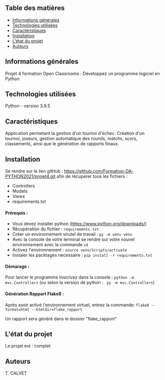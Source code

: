 ## Table des matières
* [Informations générales](#informations-générales)
* [Technologies utilisées](#technologies-used)
* [Caractéristiques](#caractéristiques)
* [Installation](#installation)
* [L'état du projet](#L-état-du-projet)
* [Auteurs](Auteurs)



## Informations générales
Projet 4 formation Open Classrooms : Développez un programme logiciel en Python


## Technologies utilisées
Python - version 3.9.5


## Caractéristiques
Application permetant la gestion d'un tournoi d'échec.
Création d'un tournoi, joueurs, gestion automatique des rounds, matchs, scors, classements, ainsi que le génération de rapports finaux.



## Installation
Se rendre sur le lien gitHub : https://github.com/Formation-DA-PYTHON2021/projet4.git afin de récupérer tous les fichiers : 
- Controllers
- Models
- Views
- requirements.txt

#### Prérequis : 
- Vous devez installer python (https://www.python.org/downloads/)
- Récupération du fichier : ```requirements.txt```
- Créer un environnement virutel de travail : ```py -m venv venv```
- Avec la console de votre terminal se rendre sur votre nouvel environnement avec la commande ```cd```
- Activez l'environnement : ```source venv/Scripts/activate```
- Instaler les packtages necessaire : ```pip install -r requirements.txt```


#### Démarage : 

Pour lancer le programme inscrivez dans la console : ```python -m mvc.Controllers``` (ou selon la version de python : ``` py -m mvc.Controllers```)


#### Génération Rapport Flake8 :

Après avoir activé l'environnement virtuel, entrez la commande: ```flake8 --format=html --htmldir=flake_rapport```

Un rapport sera généré dans le dossier "flake_rapport"

## L'état du projet
Le projet est : complet


## Auteurs
T. CALVET
